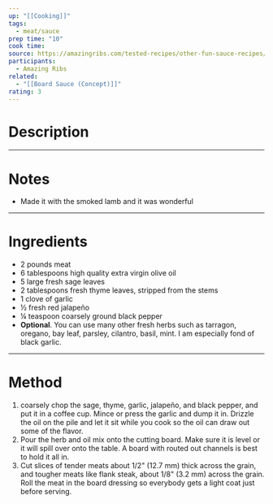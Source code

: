 ```yaml
---
up: "[[Cooking]]"
tags:
  - meat/sauce
prep time: "10"
cook time: 
source: https://amazingribs.com/tested-recipes/other-fun-sauce-recipes/board-sauce-recipe-adam-perry-lang/
participants:
  - Amazing Ribs
related:
  - "[[Board Sauce (Concept)]]"
rating: 3
---
```

# Description

---
# Notes
* Made it with the smoked lamb and it was wonderful
---
# Ingredients
- 2 pounds meat
- 6 tablespoons high quality extra virgin olive oil
- 5 large fresh sage leaves
- 2 tablespoons fresh thyme leaves, stripped from the stems
- 1 clove of garlic
- ½ fresh red jalapeño
- ¼ teaspoon coarsely ground black pepper
- **Optional**. You can use many other fresh herbs such as tarragon, oregano, bay leaf, parsley, cilantro, basil, mint. I am especially fond of black garlic.
---
# Method
1. coarsely chop the sage, thyme, garlic, jalapeño, and black pepper, and put it in a coffee cup. Mince or press the garlic and dump it in. Drizzle the oil on the pile and let it sit while you cook so the oil can draw out some of the flavor.
2. Pour the herb and oil mix onto the cutting board. Make sure it is level or it will spill over onto the table. A board with routed out channels is best to hold it all in.
3. Cut slices of tender meats about 1/2" (12.7 mm) thick across the grain, and tougher meats like flank steak, about 1/8" (3.2 mm) across the grain. Roll the meat in the board dressing so everybody gets a light coat just before serving.